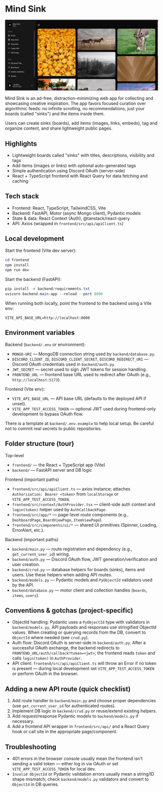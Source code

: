 # Mind Sink

![Mind Sink Dashboard preview](https://raw.githubusercontent.com/infinotiver/mind-sink/refs/heads/main/frontend/public/dashboard.png)

Mind Sink is an ad-free, distraction-minimizing web app for collecting and showcasing creative inspiration. The app favors focused curation over algorithmic feeds: no infinite scrolling, no recommendations, just your boards (called "sinks") and the items inside them.

Users can create sinks (boards), add items (images, links, embeds), tag and organize content, and share lightweight public pages.

## Highlights

- Lightweight boards called "sinks" with titles, descriptions, visibility and tags
- Add items (images or links) with optional auto-generated tags
- Simple authentication using Discord OAuth (server-side)
- React + TypeScript frontend with React Query for data fetching and caching

## Tech stack

- Frontend: React, TypeScript, TailwindCSS, Vite
- Backend: FastAPI, Motor (async Mongo client), Pydantic models
- State & data: React Context (Auth), @tanstack/react-query
- API: Axios (wrapped in `frontend/src/api/apiClient.ts`)

## Local development

Start the frontend (Vite dev server):

```powershell
cd frontend
npm install
npm run dev
```

Start the backend (FastAPI):

```powershell
pip install -r backend/requirements.txt
uvicorn backend.main:app --reload --port 8000
```

When running both locally, point the frontend to the backend using a Vite env:

```
VITE_API_BASE_URL=http://localhost:8000
```

## Environment variables

Backend (`backend/.env` or environment):

- `MONGO-URI` — MongoDB connection string used by `backend/database.py`.
- `DISCORD_CLIENT_ID`, `DISCORD_CLIENT_SECRET`, `DISCORD_REDIRECT_URI` — Discord OAuth credentials used in `backend/auth.py`.
- `JWT_SECRET` — secret used to sign JWT tokens for session handling.
- `FRONTEND_URL` — frontend base URL used to redirect after OAuth (e.g., `http://localhost:5173`).

Frontend (Vite env):

- `VITE_API_BASE_URL` — API base URL (defaults to the deployed API if unset).
- `VITE_APP_TEST_ACCESS_TOKEN` — optional JWT used during frontend-only development to bypass OAuth flow.

There is a template at `backend/.env.example` to help local setup. Be careful not to commit real secrets to public repositories.

## Folder structure (tour)

Top-level

- `frontend/` — the React + TypeScript app (Vite)
- `backend/` — FastAPI server and DB logic

Frontend (important paths)

- `frontend/src/api/apiClient.ts` — axios instance; attaches `Authorization: Bearer <token>` from `localStorage` or `VITE_APP_TEST_ACCESS_TOKEN`.
- `frontend/src/context/AuthProvider.tsx` — client-side auth context and `login(token)` helper used by `AuthCallbackPage`.
- `frontend/src/app/*` — page-level route components (e.g., `DashboardPage`, `BoardViewPage`, `ItemViewPage`).
- `frontend/src/components/ui/*` — shared UI primitives (Spinner, Loading, ErrorAlert, etc.).

Backend (important paths)

- `backend/main.py` — route registration and dependency (e.g., `get_current_user_id`) wiring.
- `backend/auth.py` — Discord OAuth flow, JWT generation/verification and user creation.
- `backend/crud.py` — database helpers for boards (sinks), items and users. Use these helpers when adding API routes.
- `backend/models.py` — Pydantic models and `PyObjectId` validators used by the API.
- `backend/database.py` — motor client and collection handles (`boards`, `items`, `users`).

## Conventions & gotchas (project-specific)

- ObjectId handling: Pydantic uses a `PyObjectId` type with validators in `backend/models.py`. API payloads and responses use stringified ObjectId values. When creating or querying records from the DB, convert to `ObjectId` where needed (see `crud.py`).
- Auth flow: Discord OAuth is server-side in `backend/auth.py`. After a successful OAuth exchange, the backend redirects to `FRONTEND_URL/auth/callback?token=<jwt>`; the frontend reads `token` and calls `login(token)` in `AuthProvider`.
- API client: `frontend/src/api/apiClient.ts` will throw an Error if no token is present — during local development set `VITE_APP_TEST_ACCESS_TOKEN` or perform OAuth in the browser.

## Adding a new API route (quick checklist)

1. Add route handler to `backend/main.py` and choose proper dependencies (use `get_current_user_id` for authenticated routes).
2. Implement DB logic in `backend/crud.py` or reuse/extend existing helpers.
3. Add request/response Pydantic models to `backend/models.py` if necessary.
4. Add a frontend API wrapper in `frontend/src/api/` and a React Query hook or call site in the appropriate page/component.

## Troubleshooting

- 401 errors in the browser console usually mean the frontend isn't sending a valid token — either log in via OAuth or set `VITE_APP_TEST_ACCESS_TOKEN` for local dev.
- `Invalid ObjectId` or Pydantic validation errors usually mean a string/ID shape mismatch; check `backend/models.py` validators and convert to `ObjectId` in DB queries.


